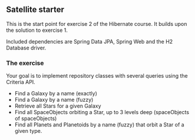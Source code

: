 ## Satellite starter
This is the start point for exercise 2 of the Hibernate course.
It builds upon the solution to exercise 1.

Included dependencies are Spring Data JPA, Spring Web and the H2 Database driver.

### The exercise
Your goal is to implement repository classes with several queries using the Criteria API.

- Find a Galaxy by a name (exactly)
- Find a Galaxy by a name (fuzzy)
- Retrieve all Stars for a given Galaxy
- Find all SpaceObjects orbiting a Star, up to 3 levels deep (spaceObjects of spaceObjects)
- Find all Planets and Planetoids by a name (fuzzy) that orbit a Star of a given type.